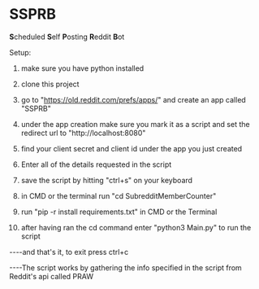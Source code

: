 # SSPRB
**S**cheduled **S**elf **P**osting **R**eddit **B**ot

Setup:

1. make sure you have python installed

2. clone this project

3. go to "https://old.reddit.com/prefs/apps/" and create an app called "SSPRB"

4. under the app creation make sure you mark it as a script and set the redirect url to "http://localhost:8080"

5. find your client secret and client id under the app you just created 

6. Enter all of the details requested in the script

7. save the script by hitting "ctrl+s" on your keyboard

8. in CMD or the terminal run "cd SubredditMemberCounter"

9. run "pip -r install requirements.txt" in CMD or the Terminal

10. after having ran the cd command enter "python3 Main.py" to run the script

----and that's it, to exit press ctrl+c

----The script works by gathering the info specified in the script from Reddit's api called PRAW
